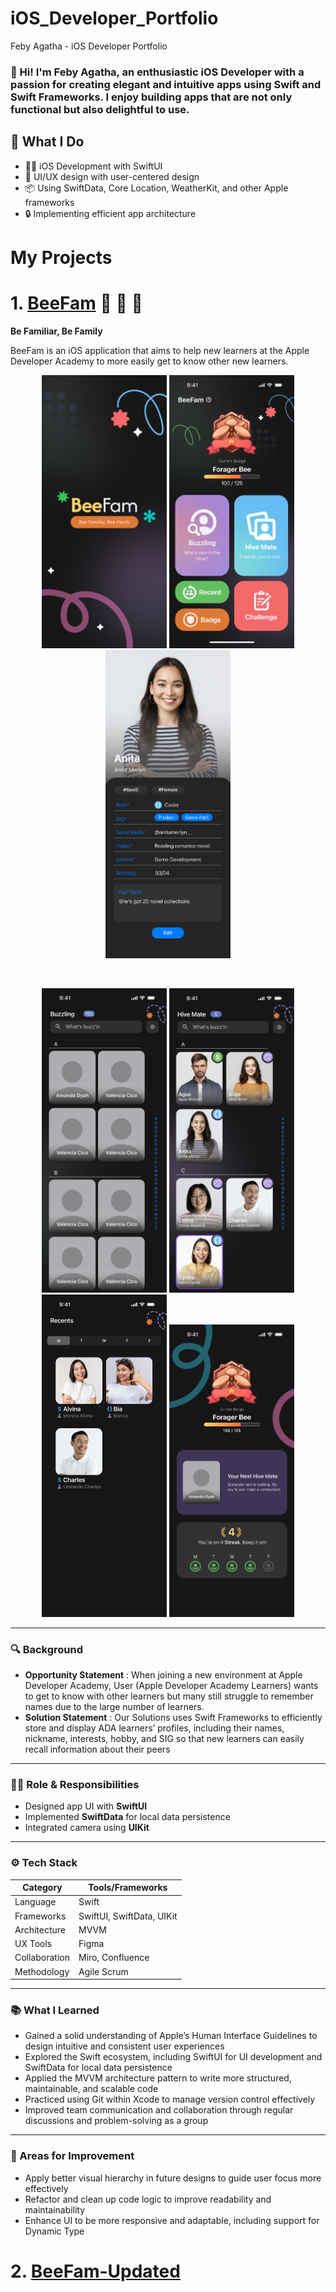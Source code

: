 # iOS_Developer_Portfolio
Feby Agatha - iOS Developer Portfolio

### 👋 Hi! I'm Feby Agatha, an enthusiastic iOS Developer with a passion for creating elegant and intuitive apps using **Swift** and **Swift Frameworks**. I enjoy building apps that are not only functional but also delightful to use.

## 💼 What I Do
- 👩‍💻 iOS Development with SwiftUI
- 🎨 UI/UX design with user-centered design
- 📦 Using SwiftData, Core Location, WeatherKit, and other Apple frameworks
- 🔒 Implementing efficient app architecture

# My Projects

# 1. [BeeFam](https://github.com/FebyAgatha/BeeFamApp) 🐝 🐝 🐝 
**Be Familiar, Be Family**

BeeFam is an iOS application that aims to help new learners at the Apple Developer Academy to more easily get to know other new learners.

<p align="center">
  <img src="https://github.com/FebyAgatha/iOS_Developer_Portfolio/blob/main/assets/HomePage.jpg", width="200"/>
  <img src="https://github.com/FebyAgatha/iOS_Developer_Portfolio/blob/main/assets/HomePage.png", width="200"/>
  <img src="https://github.com/FebyAgatha/iOS_Developer_Portfolio/blob/main/assets/Profile.png", width="200"/>
</p>

<br> 

<p align="center">
  <img src="https://github.com/FebyAgatha/iOS_Developer_Portfolio/blob/main/assets/Screenshot%202025-07-01%20at%2012.35.34.png", width="200"/>
  <img src="https://github.com/FebyAgatha/iOS_Developer_Portfolio/blob/main/assets/Screenshot%202025-07-01%20at%2012.35.41.png", width="200"/>
  <img src="https://github.com/FebyAgatha/iOS_Developer_Portfolio/blob/main/assets/M.png", width="200"/>
  <img src="https://github.com/FebyAgatha/iOS_Developer_Portfolio/blob/main/assets/QuestPage.png", width="200"/>
</p>

---

### 🔍 Background
- **Opportunity Statement** : When joining a new environment at Apple Developer Academy, User (Apple Developer Academy Learners) wants to get to know with other learners but many still struggle to remember names due to the large number of learners.
- **Solution Statement** : Our Solutions uses Swift Frameworks to efficiently store and display ADA learners’ profiles, including their names, nickname, interests, hobby, and SIG so that new learners can easily recall information about their peers

---

### 👩‍💻 Role & Responsibilities
- Designed app UI with **SwiftUI**
- Implemented **SwiftData** for local data persistence
- Integrated camera using **UIKit**

---

### ⚙️ Tech Stack

| Category         | Tools/Frameworks                       |
|------------------|----------------------------------------|
| Language         | Swift                                  |
| Frameworks       | SwiftUI, SwiftData, UIKit              |
| Architecture     | MVVM                                   |
| UX Tools         | Figma                                  |
| Collaboration    | Miro, Confluence                       |
| Methodology      | Agile Scrum                            |

---

### 📚 What I Learned
- Gained a solid understanding of Apple’s Human Interface Guidelines to design intuitive and consistent user experiences
- Explored the Swift ecosystem, including SwiftUI for UI development and SwiftData for local data persistence
- Applied the MVVM architecture pattern to write more structured, maintainable, and scalable code
- Practiced using Git within Xcode to manage version control effectively
- Improved team communication and collaboration through regular discussions and problem-solving as a group

---

### 🔧 Areas for Improvement
- Apply better visual hierarchy in future designs to guide user focus more effectively
- Refactor and clean up code logic to improve readability and maintainability
- Enhance UI to be more responsive and adaptable, including support for Dynamic Type

# 2. [BeeFam-Updated](https://github.com/FebyAgatha/BeeFam_EC)
